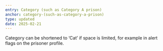 ```yaml
---
entry: Category (such as Category A prison)
anchor: category-(such-as-category-a-prison)
type: updated
date: 2025-02-21
---
```


Category can be shortened to ‘Cat’ if space is limited, for example in alert flags on the prisoner profile.

